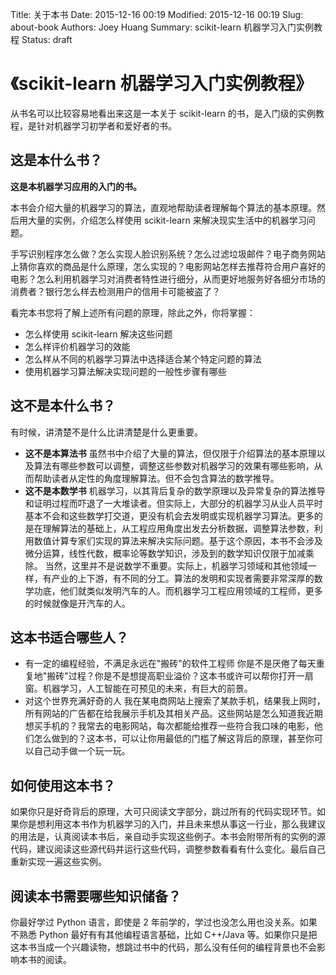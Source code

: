 Title: 关于本书
Date: 2015-12-16 00:19
Modified: 2015-12-16 00:19
Slug: about-book
Authors: Joey Huang
Summary: scikit-learn 机器学习入门实例教程
Status: draft

# 《scikit-learn 机器学习入门实例教程》

从书名可以比较容易地看出来这是一本关于 scikit-learn 的书，是入门级的实例教程，是针对机器学习初学者和爱好者的书。

## 这是本什么书？

**这是本机器学习应用的入门的书。**

本书会介绍大量的机器学习的算法，直观地帮助读者理解每个算法的基本原理。然后用大量的实例，介绍怎么样使用 scikit-learn 来解决现实生活中的机器学习问题。

手写识别程序怎么做？怎么实现人脸识别系统？怎么过滤垃圾邮件？电子商务网站上猜你喜欢的商品是什么原理，怎么实现的？电影网站怎样去推荐符合用户喜好的电影？怎么利用机器学习对消费者特性进行细分，从而更好地服务好各细分市场的消费者？银行怎么样去检测用户的信用卡可能被盗了？

看完本书您将了解上述所有问题的原理，除此之外，你将掌握：

* 怎么样使用 scikit-learn 解决这些问题
* 怎么样评价机器学习的效能
* 怎么样从不同的机器学习算法中选择适合某个特定问题的算法
* 使用机器学习算法解决实现问题的一般性步骤有哪些

## 这不是本什么书？

有时候，讲清楚不是什么比讲清楚是什么更重要。

* **这不是本算法书**
  虽然书中介绍了大量的算法，但仅限于介绍算法的基本原理以及算法有哪些参数可以调整，调整这些参数对机器学习的效果有哪些影响，从而帮助读者从定性的角度理解算法。但不会包含算法的数学推导。
* **这不是本数学书**
  机器学习，以其背后复杂的数学原理以及异常复杂的算法推导和证明过程而吓退了一大堆读者。但实际上，大部分的机器学习从业人员平时基本不会和这些数学打交道，更没有机会去发明或实现机器学习算法。更多的是在理解算法的基础上，从工程应用角度出发去分析数据，调整算法参数，利用数值计算专家们实现的算法来解决实际问题。基于这个原因，本书不会涉及微分运算，线性代数，概率论等数学知识，涉及到的数学知识仅限于加减乘除。
  当然，这里并不是说数学不重要。实际上，机器学习领域和其他领域一样，有产业的上下游，有不同的分工。算法的发明和实现者需要非常深厚的数学功底，他们就类似发明汽车的人。而机器学习工程应用领域的工程师，更多的时候就像是开汽车的人。

## 这本书适合哪些人？

* 有一定的编程经验，不满足永远在"搬砖"的软件工程师
  你是不是厌倦了每天重复地"搬砖"过程？你是不是想提高职业溢价？这本书或许可以帮你打开一扇窗。机器学习，人工智能在可预见的未来，有巨大的前景。
* 对这个世界充满好奇的人
  我在某电商网站上搜索了某款手机，结果我上网时，所有网站的广告都在给我展示手机及其相关产品。这些网站是怎么知道我近期想买手机的？我常去的电影网站，每次都能给推荐一些符合我口味的电影，他们怎么做到的？这本书，可以让你用最低的门槛了解这背后的原理，甚至你可以自己动手做一个玩一玩。

## 如何使用这本书？

如果你只是好奇背后的原理，大可只阅读文字部分，跳过所有的代码实现环节。如果你是想利用这本书作为机器学习的入门，并且未来想从事这一行业，那么我建议的用法是，认真阅读本书后，亲自动手实现这些例子。本书会附带所有的实例的源代码，建议阅读这些源代码并运行这些代码，调整参数看看有什么变化。最后自己重新实现一遍这些实例。

## 阅读本书需要哪些知识储备？

你最好学过 Python 语言，即使是 2 年前学的，学过也没怎么用也没关系。如果不熟悉 Python 最好有有其他编程语言基础，比如 C++/Java 等。如果你只是把这本书当成一个兴趣读物，想跳过书中的代码，那么没有任何的编程背景也不会影响本书的阅读。
